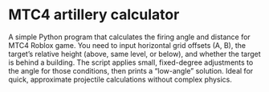 # MTC4 artillery calculator
A simple Python program that calculates the firing angle and distance for MTC4 Roblox game. You need to input horizontal grid offsets (A, B), the target’s relative height (above, same level, or below), and whether the target is behind a building. The script applies small, fixed-degree adjustments to the angle for those conditions, then prints a “low-angle” solution. Ideal for quick, approximate projectile calculations without complex physics.
